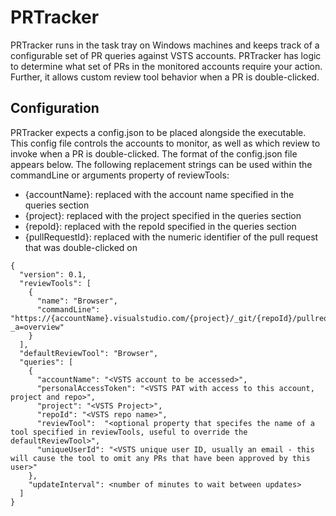 # PRTracker

PRTracker runs in the task tray on Windows machines and keeps track of a configurable set of PR queries against VSTS accounts. PRTracker has logic to determine what set of PRs in the monitored accounts require your action. Further, it allows custom review tool behavior when a PR is double-clicked. 

## Configuration

PRTracker expects a config.json to be placed alongside the executable. This config file controls the accounts to monitor, as well as which review to invoke when a PR is double-clicked. The format of the config.json file appears below. The following replacement strings can be used within the commandLine or arguments property of reviewTools:

* {accountName}: replaced with the account name specified in the queries section
* {project}: replaced with the project specified in the queries section
* {repoId}: replaced with the repoId specified in the queries section
* {pullRequestId}: replaced with the numeric identifier of the pull request that was double-clicked on

```
{
  "version": 0.1,
  "reviewTools": [
    {
      "name": "Browser",
      "commandLine": "https://{accountName}.visualstudio.com/{project}/_git/{repoId}/pullrequest/{pullRequestId}?_a=overview"
    }
  ],
  "defaultReviewTool": "Browser",
  "queries": [
    {
      "accountName": "<VSTS account to be accessed>",
      "personalAccessToken": "<VSTS PAT with access to this account, project and repo>",
      "project": "<VSTS Project>",
      "repoId": "<VSTS repo name>",
      "reviewTool":  "<optional property that specifes the name of a tool specified in reviewTools, useful to override the defaultReviewTool>",
      "uniqueUserId": "<VSTS unique user ID, usually an email - this will cause the tool to omit any PRs that have been approved by this user>"
    },
    "updateInterval": <number of minutes to wait between updates>
  ]
}
```